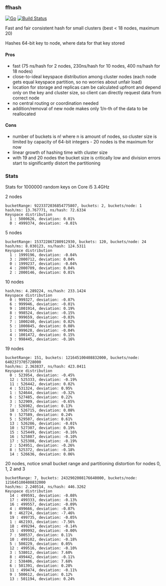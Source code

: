 ### ffhash

[![Go](https://img.shields.io/badge/Go-1.6-blue.svg)](https://golang.org/) [![Build Status](https://travis-ci.org/noroutine/ffhash.svg?branch=master)](https://travis-ci.org/noroutine/ffhash)

Fast and fair consistent hash for small clusters (best < 18 nodes, maximum 20)

Hashes 64-bit key to node, where data for that key stored

#### Pros

* fast (75 ns/hash for 2 nodes, 230ns/hash for 10 nodes, 400 ns/hash for 18 nodes)
* close-to-ideal keyspace distribution among cluster nodes (each node gets equal keyspace partition, so no worries about unfair load)
* location for storage and replicas cam be calculated upfront and depend only on the key and cluster size, so client can directly request data from correct node
* no central routing or coordination needed
* addition/removal of new node makes only 1/n-th of the data to be reallocated

#### Cons
* number of buckets is n! where n is amount of nodes, so cluster size is limited by capacity of 64-bit integers - 20 nodes is the maximum for now
* linear growth of hashing time with cluster size
* with 19 and 20 nodes the bucket size is critically low and division errors start to significantly distort the partitioning

### Stats

Stats for 1000000 random keys on Core i5 3.4GHz 

2 nodes

    bucketRange: 9223372036854775807, buckets: 2, buckets/node: 1
    hash/ms: 13.767771, ns/hash: 72.6334
    Keyspace distribution
      1 : 5000626, deviation: 0.01%
      0 : 4999374, deviation: -0.01%


5 nodes

    bucketRange: 153722867280912930, buckets: 120, buckets/node: 24
    hash/ms: 8.030123, ns/hash: 124.5311
    Keyspace distribution
      1 : 1999196, deviation: -0.04%
      3 : 2000712, deviation: 0.04%
      0 : 1999237, deviation: -0.04%
      4 : 2000709, deviation: 0.04%
      2 : 2000146, deviation: 0.01%


10 nodes

    hash/ms: 4.289224, ns/hash: 233.1424
    Keyspace distribution
      0 : 999327, deviation: -0.07%
      6 : 999946, deviation: -0.01%
      9 : 1001914, deviation: 0.19%
      8 : 998524, deviation: -0.15%
      2 : 999659, deviation: -0.03%
      7 : 1000240, deviation: 0.02%
      5 : 1000845, deviation: 0.08%
      1 : 999628, deviation: -0.04%
      4 : 1001472, deviation: 0.15%
      3 : 998445, deviation: -0.16%

19 nodes

    bucketRange: 151, buckets: 121645100408832000, buckets/node: 6402373705728000
    hash/ms: 2.363837, ns/hash: 423.0411
    Keyspace distribution
      0 : 523954, deviation: -0.45%
      12 : 525333, deviation: -0.19%
      11 : 526442, deviation: 0.02%
      4 : 531324, deviation: 0.95%
      1 : 524644, deviation: -0.32%
      6 : 527485, deviation: 0.22%
      3 : 522909, deviation: -0.65%
      7 : 526982, deviation: 0.13%
      18 : 526715, deviation: 0.08%
      9 : 527589, deviation: 0.24%
      5 : 529507, deviation: 0.61%
      13 : 526286, deviation: -0.01%
      10 : 527307, deviation: 0.19%
      15 : 525449, deviation: -0.16%
      16 : 525807, deviation: -0.10%
      17 : 525308, deviation: -0.19%
      2 : 524951, deviation: -0.26%
      8 : 525372, deviation: -0.18%
      14 : 526636, deviation: 0.06%

20 nodes, notice small bucket range and partitioning distortion for nodes 0, 1, 2 and 3

    bucketRange: 7, buckets: 2432902008176640000, buckets/node: 121645100408832000
    hash/ms: 2.240514, ns/hash: 446.3262
    Keyspace distribution
      14 : 499591, deviation: -0.08%
      17 : 499333, deviation: -0.13%
      16 : 499557, deviation: -0.09%
      4 : 499666, deviation: -0.07%
      0 : 462724, deviation: -7.46%
      19 : 499735, deviation: -0.05%
      1 : 462193, deviation: -7.56%
      18 : 499294, deviation: -0.14%
      15 : 499992, deviation: -0.00%
      7 : 500537, deviation: 0.11%
      10 : 499102, deviation: -0.18%
      5 : 500229, deviation: 0.05%
      12 : 499516, deviation: -0.10%
      3 : 538012, deviation: 7.60%
      8 : 499442, deviation: -0.11%
      2 : 538406, deviation: 7.68%
      6 : 501391, deviation: 0.28%
      11 : 499474, deviation: -0.11%
      9 : 500612, deviation: 0.12%
      13 : 501194, deviation: 0.24%
